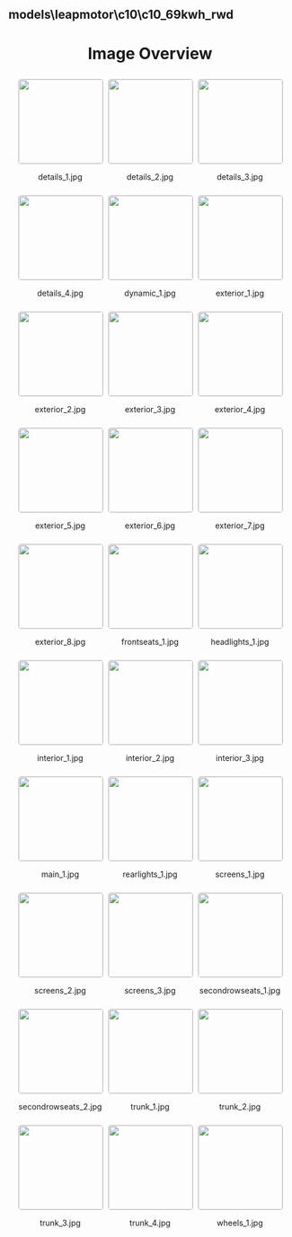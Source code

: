 ## models\leapmotor\c10\c10_69kwh_rwd
<style>
    .image-gallery {
        display: flex;
        flex-wrap: wrap;
        gap: 10px;
        justify-content: center;
        padding: 10px;
    }
    .image-gallery img {
        width: 150px;
        height: auto;
        border: 1px solid #ddd;
        border-radius: 5px;
    }
    .image-gallery div {
        flex: 1 1 calc(33.333% - 20px); /* Three images per row on large screens */
        max-width: 150px;
        text-align: center;
    }
    @media (max-width: 768px) {
        .image-gallery div {
            flex: 1 1 calc(50% - 20px); /* Two images per row on medium screens */
        }
    }
    @media (max-width: 480px) {
        .image-gallery div {
            flex: 1 1 100%; /* One image per row on small screens */
        }
    }
</style>
<h1 style ="text-align: center;"> Image Overview </h1> <div class="image-gallery">
<div>
<img src="https://media.evkx.net/multimedia/models/leapmotor/c10/c10_69kwh_rwd/details_1_st.jpg">
<p>details_1.jpg</p>
</div>
<div>
<img src="https://media.evkx.net/multimedia/models/leapmotor/c10/c10_69kwh_rwd/details_2_st.jpg">
<p>details_2.jpg</p>
</div>
<div>
<img src="https://media.evkx.net/multimedia/models/leapmotor/c10/c10_69kwh_rwd/details_3_st.jpg">
<p>details_3.jpg</p>
</div>
<div>
<img src="https://media.evkx.net/multimedia/models/leapmotor/c10/c10_69kwh_rwd/details_4_st.jpg">
<p>details_4.jpg</p>
</div>
<div>
<img src="https://media.evkx.net/multimedia/models/leapmotor/c10/c10_69kwh_rwd/dynamic_1_st.jpg">
<p>dynamic_1.jpg</p>
</div>
<div>
<img src="https://media.evkx.net/multimedia/models/leapmotor/c10/c10_69kwh_rwd/exterior_1_st.jpg">
<p>exterior_1.jpg</p>
</div>
<div>
<img src="https://media.evkx.net/multimedia/models/leapmotor/c10/c10_69kwh_rwd/exterior_2_st.jpg">
<p>exterior_2.jpg</p>
</div>
<div>
<img src="https://media.evkx.net/multimedia/models/leapmotor/c10/c10_69kwh_rwd/exterior_3_st.jpg">
<p>exterior_3.jpg</p>
</div>
<div>
<img src="https://media.evkx.net/multimedia/models/leapmotor/c10/c10_69kwh_rwd/exterior_4_st.jpg">
<p>exterior_4.jpg</p>
</div>
<div>
<img src="https://media.evkx.net/multimedia/models/leapmotor/c10/c10_69kwh_rwd/exterior_5_st.jpg">
<p>exterior_5.jpg</p>
</div>
<div>
<img src="https://media.evkx.net/multimedia/models/leapmotor/c10/c10_69kwh_rwd/exterior_6_st.jpg">
<p>exterior_6.jpg</p>
</div>
<div>
<img src="https://media.evkx.net/multimedia/models/leapmotor/c10/c10_69kwh_rwd/exterior_7_st.jpg">
<p>exterior_7.jpg</p>
</div>
<div>
<img src="https://media.evkx.net/multimedia/models/leapmotor/c10/c10_69kwh_rwd/exterior_8_st.jpg">
<p>exterior_8.jpg</p>
</div>
<div>
<img src="https://media.evkx.net/multimedia/models/leapmotor/c10/c10_69kwh_rwd/frontseats_1_st.jpg">
<p>frontseats_1.jpg</p>
</div>
<div>
<img src="https://media.evkx.net/multimedia/models/leapmotor/c10/c10_69kwh_rwd/headlights_1_st.jpg">
<p>headlights_1.jpg</p>
</div>
<div>
<img src="https://media.evkx.net/multimedia/models/leapmotor/c10/c10_69kwh_rwd/interior_1_st.jpg">
<p>interior_1.jpg</p>
</div>
<div>
<img src="https://media.evkx.net/multimedia/models/leapmotor/c10/c10_69kwh_rwd/interior_2_st.jpg">
<p>interior_2.jpg</p>
</div>
<div>
<img src="https://media.evkx.net/multimedia/models/leapmotor/c10/c10_69kwh_rwd/interior_3_st.jpg">
<p>interior_3.jpg</p>
</div>
<div>
<img src="https://media.evkx.net/multimedia/models/leapmotor/c10/c10_69kwh_rwd/main_1_st.jpg">
<p>main_1.jpg</p>
</div>
<div>
<img src="https://media.evkx.net/multimedia/models/leapmotor/c10/c10_69kwh_rwd/rearlights_1_st.jpg">
<p>rearlights_1.jpg</p>
</div>
<div>
<img src="https://media.evkx.net/multimedia/models/leapmotor/c10/c10_69kwh_rwd/screens_1_st.jpg">
<p>screens_1.jpg</p>
</div>
<div>
<img src="https://media.evkx.net/multimedia/models/leapmotor/c10/c10_69kwh_rwd/screens_2_st.jpg">
<p>screens_2.jpg</p>
</div>
<div>
<img src="https://media.evkx.net/multimedia/models/leapmotor/c10/c10_69kwh_rwd/screens_3_st.jpg">
<p>screens_3.jpg</p>
</div>
<div>
<img src="https://media.evkx.net/multimedia/models/leapmotor/c10/c10_69kwh_rwd/secondrowseats_1_st.jpg">
<p>secondrowseats_1.jpg</p>
</div>
<div>
<img src="https://media.evkx.net/multimedia/models/leapmotor/c10/c10_69kwh_rwd/secondrowseats_2_st.jpg">
<p>secondrowseats_2.jpg</p>
</div>
<div>
<img src="https://media.evkx.net/multimedia/models/leapmotor/c10/c10_69kwh_rwd/trunk_1_st.jpg">
<p>trunk_1.jpg</p>
</div>
<div>
<img src="https://media.evkx.net/multimedia/models/leapmotor/c10/c10_69kwh_rwd/trunk_2_st.jpg">
<p>trunk_2.jpg</p>
</div>
<div>
<img src="https://media.evkx.net/multimedia/models/leapmotor/c10/c10_69kwh_rwd/trunk_3_st.jpg">
<p>trunk_3.jpg</p>
</div>
<div>
<img src="https://media.evkx.net/multimedia/models/leapmotor/c10/c10_69kwh_rwd/trunk_4_st.jpg">
<p>trunk_4.jpg</p>
</div>
<div>
<img src="https://media.evkx.net/multimedia/models/leapmotor/c10/c10_69kwh_rwd/wheels_1_st.jpg">
<p>wheels_1.jpg</p>
</div>
</div>

